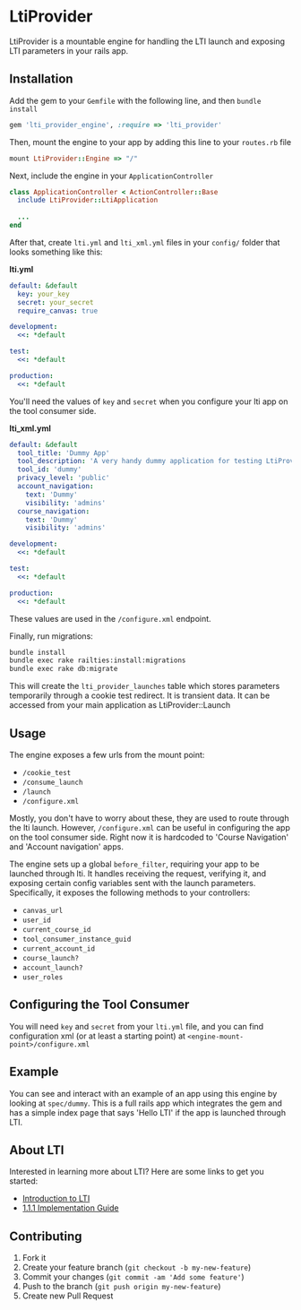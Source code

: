 # LtiProvider

LtiProvider is a mountable engine for handling the LTI launch and exposing LTI
parameters in your rails app.

## Installation

Add the gem to your `Gemfile` with the following line, and then `bundle install`

```ruby
gem 'lti_provider_engine', :require => 'lti_provider'
```

Then, mount the engine to your app by adding this line to your `routes.rb` file

```ruby
mount LtiProvider::Engine => "/"
```

Next, include the engine in your `ApplicationController`

```ruby
class ApplicationController < ActionController::Base
  include LtiProvider::LtiApplication
  
  ...
end
```

After that, create `lti.yml` and `lti_xml.yml` files in your `config/` folder that looks something
like this:

**lti.yml**

```yml
default: &default
  key: your_key
  secret: your_secret
  require_canvas: true

development:
  <<: *default

test:
  <<: *default

production:
  <<: *default
```

You'll need the values of `key` and `secret` when you configure your lti app on
the tool consumer side.

**lti_xml.yml**

```yml
default: &default
  tool_title: 'Dummy App'
  tool_description: 'A very handy dummy application for testing LtiProvider engine integration.'
  tool_id: 'dummy'
  privacy_level: 'public'
  account_navigation:
    text: 'Dummy'
    visibility: 'admins'
  course_navigation:
    text: 'Dummy'
    visibility: 'admins'

development:
  <<: *default

test:
  <<: *default

production:
  <<: *default
```

These values are used in the `/configure.xml` endpoint.

Finally, run migrations:

```bash
bundle install
bundle exec rake railties:install:migrations
bundle exec rake db:migrate
```

This will create the `lti_provider_launches` table which stores parameters
temporarily through a cookie test redirect.  It is transient data.  It can be
accessed from your main application as LtiProvider::Launch

## Usage

The engine exposes a few urls from the mount point:

  * `/cookie_test`
  * `/consume_launch`
  * `/launch`
  * `/configure.xml`

Mostly, you don't have to worry about these, they are used to route through the
lti launch.  However, `/configure.xml` can be useful in configuring the app on
the tool consumer side.  Right now it is hardcoded to 'Course Navigation' and
'Account navigation' apps.

The engine sets up a global `before_filter`, requiring your app to be launched
through lti.  It handles receiving the request, verifying it, and exposing
certain config variables sent with the launch parameters. Specifically, it
exposes the following methods to your controllers:

  * `canvas_url`
  * `user_id`
  * `current_course_id`
  * `tool_consumer_instance_guid`
  * `current_account_id`
  * `course_launch?`
  * `account_launch?`
  * `user_roles`

## Configuring the Tool Consumer

You will need `key` and `secret` from your `lti.yml` file, and you can find
configuration xml (or at least a starting point) at
`<engine-mount-point>/configure.xml`

## Example

You can see and interact with an example of an app using this engine by looking
at `spec/dummy`.  This is a full rails app which integrates the gem and has
a simple index page that says 'Hello LTI' if the app is launched through LTI.

## About LTI

Interested in learning more about LTI? Here are some links to get you started:

  * [Introduction to LTI](http://www.imsglobal.org/toolsinteroperability2.cfm)
  * [1.1.1 Implementation Guide](http://www.imsglobal.org/LTI/v1p1p1/ltiIMGv1p1p1.html)

## Contributing

1. Fork it
2. Create your feature branch (`git checkout -b my-new-feature`)
3. Commit your changes (`git commit -am 'Add some feature'`)
4. Push to the branch (`git push origin my-new-feature`)
5. Create new Pull Request
